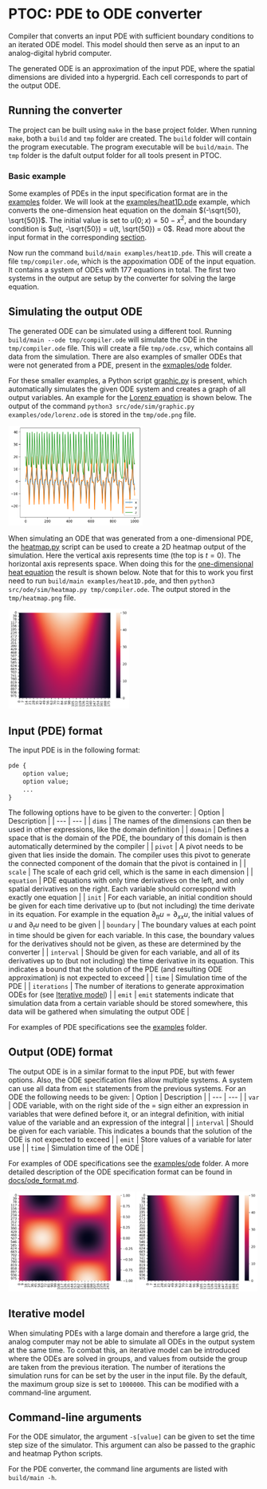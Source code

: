 
# **PTOC:** PDE to ODE converter

Compiler that converts an input PDE with sufficient boundary conditions to an iterated ODE model. This model should then serve as an input to an analog-digital hybrid computer.

The generated ODE is an approximation of the input PDE, where the spatial dimensions are divided into a hypergrid. Each cell corresponds to part of the output ODE.

## Running the converter

The project can be built using `make` in the base project folder. When running `make`, both a `build` and `tmp` folder are created. The `build` folder will contain the program executable. The program executable will be `build/main`. The `tmp` folder is the dafult output folder for all tools present in PTOC.

### Basic example

Some examples of PDEs in the input specification format are in the [examples](examples/) folder. We will look at the [examples/heat1D.pde](examples/heat1D.pde) example, which converts the one-dimension heat equation on the domain $(-\sqrt{50}, \sqrt{50})$. The initial value is set to $u(0; x) = 50 - x^2$, and the boundary condition is $u(t, -\sqrt{50}) = u(t, \sqrt{50}) = 0$. Read more about the input format in the corresponding [section](#input-format).

Now run the command `build/main examples/heat1D.pde`. This will create a file `tmp/compiler.ode`, which is the appoximation ODE of the input equation. It contains a system of ODEs with 177 equations in total. The first two systems in the output are setup by the converter for solving the large equation.

## Simulating the output ODE

The generated ODE can be simulated using a different tool. Running `build/main --ode tmp/compiler.ode` will simulate the ODE in the `tmp/compiler.ode` file. This will create a file `tmp/ode.csv`, which contains all data from the simulation. There are also examples of smaller ODEs that were not generated from a PDE, present in the [exmaples/ode](examples/ode) folder.

For these smaller examples, a Python script [graphic.py](src/ode/sim/graphic.py) is present, which automatically simulates the given ODE system and creates a graph of all output variables. An example for the [Lorenz equation](examples/ode/lorenz.ode) is shown below. The output of the command `python3 src/ode/sim/graphic.py examples/ode/lorenz.ode` is stored in the `tmp/ode.png` file.

<img src="docs/src/lorenz_ode.png" height="200">

When simulating an ODE that was generated from a one-dimensional PDE, the [heatmap.py](src/ode/sim/heatmap.py) script can be used to create a 2D heatmap output of the simulation. Here the vertical axis represents time (the top is $t = 0$). The horizontal axis represents space. When doing this for the [one-dimensional heat equation](examples/heat1D.pde) the result is shown below. Note that for this to work you first need to run `build/main examples/heat1D.pde`, and then `python3 src/ode/sim/heatmap.py tmp/compiler.ode`. The output stored in the `tmp/heatmap.png` file.

<img src="docs/src/heat_heatmap.png" height="200">

## Input (PDE) format

The input PDE is in the following format:
```
pde {
    option value;
    option value;
    ...
}
```
The following options have to be given to the converter:
| Option | Description |
| --- | --- |
| `dims` | The names of the dimensions can then be used in other expressions, like the domain definition |
| `domain` | Defines a space that is the domain of the PDE, the boundary of this domain is then automatically determined by the compiler |
| `pivot` | A pivot needs to be given that lies inside the domain. The compiler uses this pivot to generate the connected component of the domain that the pivot is contained in |
| `scale` | The scale of each grid cell, which is the same in each dimension |
| `equation` | PDE equations with only time derivatives on the left, and only spatial derivatives on the right. Each variable should correspond with exactly one equation |
| `init` | For each variable, an initial condition should be given for each time derivative up to (but not including) the time derivate in its equation. For example in the equation $\partial_{tt}u = \partial_{xx}u$, the initial values of $u$ and $\partial_{t} u$ need to be given |
| `boundary` | The boundary values at each point in time should be given for each variable. In this case, the boundary values for the derivatives should not be given, as these are determined by the converter |
| `interval` | Should be given for each variable, and all of its derivatives up to (but not including) the time derivative in its equation. This indicates a bound that the solution of the PDE (and resulting ODE approximation) is not expected to exceed |
| `time` |  Simulation time of the PDE |
| `iterations` | The number of iterations to generate approximation ODEs for (see [Iterative model](#iterative-model)) |
| `emit` | `emit` statements indicate that simulation data from a certain variable should be stored somewhere, this data will be gathered when simulating the output ODE |

For examples of PDE specifications see the [examples](examples) folder.

## Output (ODE) format

The output ODE is in a similar format to the input PDE, but with fewer options. Also, the ODE specification files allow multiple systems. A system can use all data from `emit` statements from the previous systems. For an ODE the following needs to be given:
| Option | Description |
| --- | --- |
| `var` | ODE variable, with on the right side of the $=$ sign either an expression in variables that were defined before it, or an integral definition, with initial value of the variable and an expression of the integral |
| `interval` | Should be given for each variable. This indicates a bounds that the solution of the ODE is not expected to exceed |
| `emit` | Store values of a variable for later use |
| `time` | Simulation time of the ODE |

For examples of ODE specifications see the [examples/ode](examples/ode) folder. A more detailed description of the ODE specification format can be found in [docs/ode_format.md](docs/ode_format.md).

<img src="docs/src/wave_heatmap.png" height="200">
<img src="docs/src/heat_heatmap.png" height="200">

## Iterative model

When simulating PDEs with a large domain and therefore a large grid, the analog computer may not be able to simulate all ODEs in the output system at the same time. To combat this, an iterative model can be introduced where the ODEs are solved in groups, and values from outside the group are taken from the previous iteration. The number of iterations the simulation runs for can be set by the user in the input file. By the default, the maximum group size is set to `1000000`. This can be modified with a command-line argument.

## Command-line arguments

For the ODE simulator, the argument `-s[value]` can be given to set the time step size of the simulator. This argument can also be passed to the graphic and heatmap Python scripts.

For the PDE converter, the command line arguments are listed with `build/main -h`.
